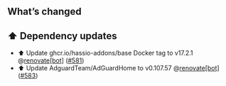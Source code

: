 ## What’s changed

## ⬆️ Dependency updates

- ⬆️ Update ghcr.io/hassio-addons/base Docker tag to v17.2.1 @[renovate[bot]](https://github.com/apps/renovate) ([#581](https://github.com/hassio-addons/addon-adguard-home/pull/581))
- ⬆️ Update AdguardTeam/AdGuardHome to v0.107.57 @[renovate[bot]](https://github.com/apps/renovate) ([#583](https://github.com/hassio-addons/addon-adguard-home/pull/583))
